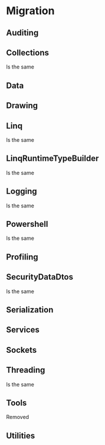 ﻿# Migration

## Auditing

## Collections

Is the same

## Data

## Drawing

## Linq

Is the same

## LinqRuntimeTypeBuilder

Is the same

## Logging

Is the same

## Powershell

Is the same

## Profiling

## SecurityDataDtos

Is the same

## Serialization

## Services

## Sockets

## Threading

Is the same

## Tools
Removed

## Utilities
